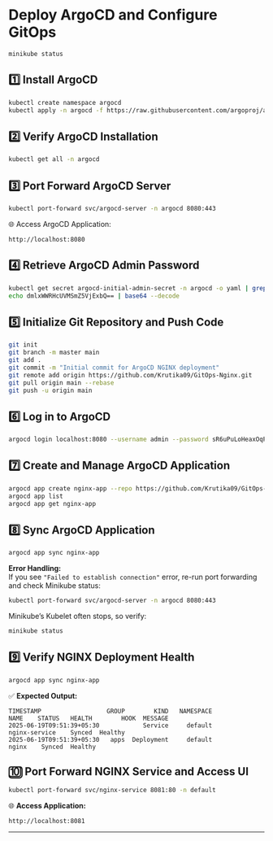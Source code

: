 # Deploy ArgoCD and Configure GitOps
```
minikube status
```

## 1️⃣ Install ArgoCD
```sh
kubectl create namespace argocd
kubectl apply -n argocd -f https://raw.githubusercontent.com/argoproj/argo-cd/stable/manifests/install.yaml
```

## 2️⃣ Verify ArgoCD Installation
```sh
kubectl get all -n argocd
```

## 3️⃣ Port Forward ArgoCD Server
```sh
kubectl port-forward svc/argocd-server -n argocd 8080:443
```

🌐 Access ArgoCD Application:
```
http://localhost:8080
```

## 4️⃣ Retrieve ArgoCD Admin Password
```sh
kubectl get secret argocd-initial-admin-secret -n argocd -o yaml | grep password
echo dmlxWWRHcUVMSmZ5VjExbQ== | base64 --decode
```

## 5️⃣ Initialize Git Repository and Push Code
```sh
git init
git branch -m master main
git add .
git commit -m "Initial commit for ArgoCD NGINX deployment"
git remote add origin https://github.com/Krutika09/GitOps-Nginx.git
git pull origin main --rebase
git push -u origin main
```

## 6️⃣ Log in to ArgoCD
```sh
argocd login localhost:8080 --username admin --password sR6uPuLoHeaxOqPq --insecure
```

## 7️⃣ Create and Manage ArgoCD Application
```sh
argocd app create nginx-app --repo https://github.com/Krutika09/GitOps-Nginx.git --path . --dest-server https://kubernetes.default.svc --dest-namespace default
argocd app list
argocd app get nginx-app
```

## 8️⃣ Sync ArgoCD Application
```sh
argocd app sync nginx-app
```
**Error Handling:**  
If you see `"Failed to establish connection"` error, re-run port forwarding and check Minikube status:
```sh
kubectl port-forward svc/argocd-server -n argocd 8080:443
```
Minikube’s Kubelet often stops, so verify:
```sh
minikube status
```

## 9️⃣ Verify NGINX Deployment Health
```sh
argocd app sync nginx-app
```
✅ **Expected Output:**
```
TIMESTAMP                  GROUP        KIND   NAMESPACE                  NAME    STATUS   HEALTH        HOOK  MESSAGE
2025-06-19T09:51:39+05:30            Service     default         nginx-service    Synced  Healthy
2025-06-19T09:51:39+05:30   apps  Deployment     default                 nginx    Synced  Healthy
```

## 🔟 Port Forward NGINX Service and Access UI
```sh
kubectl port-forward svc/nginx-service 8081:80 -n default
```
🌐 **Access Application:**
```
http://localhost:8081
```
---
